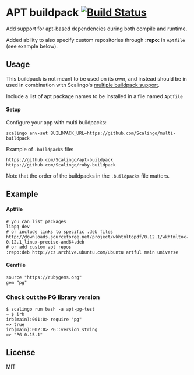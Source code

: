 # APT buildpack [![Build Status](https://travis-ci.org/heroku/heroku-buildpack-apt.svg?branch=master)](https://travis-ci.org/heroku/heroku-buildpack-apt)

Add support for apt-based dependencies during both compile and runtime.

Added ability to also specify custom repositories through **:repo:** in `Aptfile` (see example below).

## Usage

This buildpack is not meant to be used on its own, and instead should be in used in combination with Scalingo's [multiple buildpack support](https://doc.scalingo.com/buildpacks/multi).

Include a list of apt package names to be installed in a file named `Aptfile`

#### Setup

Configure your app with multi buildpacks:

```
scalingo env-set BUILDPACK_URL=https://github.com/Scalingo/multi-buildpack
```

Example of `.buildpacks` file:

```
https://github.com/Scalingo/apt-buildpack
https://github.com/Scalingo/ruby-buildpack
```

Note that the order of the buildpacks in the `.buildpacks` file matters.

## Example

#### Aptfile

    # you can list packages
    libpq-dev
    # or include links to specific .deb files
    http://downloads.sourceforge.net/project/wkhtmltopdf/0.12.1/wkhtmltox-0.12.1_linux-precise-amd64.deb
    # or add custom apt repos
    :repo:deb http://cz.archive.ubuntu.com/ubuntu artful main universe

#### Gemfile

    source "https://rubygems.org"
    gem "pg"

### Check out the PG library version

    $ scalingo run bash -a apt-pg-test
    ~ $ irb
	irb(main):001:0> require "pg"
	=> true
	irb(main):002:0> PG::version_string
	=> "PG 0.15.1"

## License

MIT

